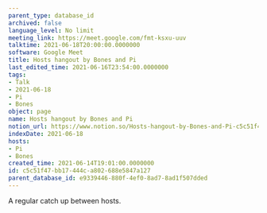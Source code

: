 ```yaml
---
parent_type: database_id
archived: false
language_level: No limit
meeting_link: https://meet.google.com/fmt-ksxu-uuv
talktime: 2021-06-18T20:00:00.0000000
software: Google Meet
title: Hosts hangout by Bones and Pi
last_edited_time: 2021-06-16T23:54:00.0000000
tags:
- Talk
- 2021-06-18
- Pi
- Bones
object: page
name: Hosts hangout by Bones and Pi
notion_url: https://www.notion.so/Hosts-hangout-by-Bones-and-Pi-c5c51f47bb17444ca802688e5847a127
indexDate: 2021-06-18
hosts:
- Pi
- Bones
created_time: 2021-06-14T19:01:00.0000000
id: c5c51f47-bb17-444c-a802-688e5847a127
parent_database_id: e9339446-880f-4ef0-8ad7-8ad1f507dded
---
```


A regular catch up between hosts.


